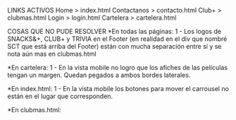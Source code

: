 LINKS ACTIVOS
Home > index.html
Contactanos > contacto.html
Club+ > clubmas.html
Login > login.html
Cartelera > cartelera.html

COSAS QUE NO PUDE RESOLVER
*En todas las páginas:
1 - Los logos de SNACKS&+, CLUB+ y TRIVIA en el Footer (en realidad en el div que nombré SCT que está arriba del Footer) están con mucha separación entre sí y se nota aún mas en clubmas.html

*En cartelera:
1 - En la vista mobile no logro que los afiches de las películas tengan un margen. Quedan pegados a ambos bordes laterales.

*En index.html:
1 - En la vista mobile los botones para mover el carrousel no están en el lugar que corresponden.

*En clubmas.html:


